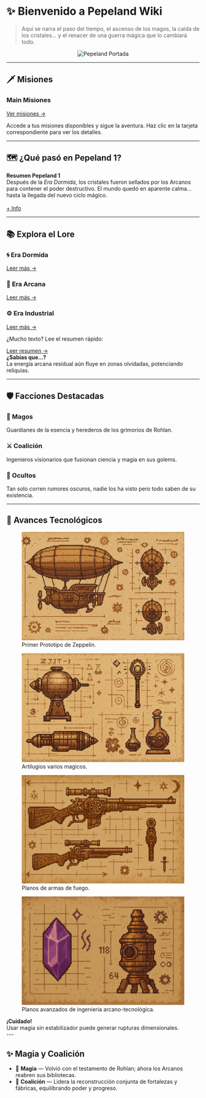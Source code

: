 # ✨ Bienvenido a **Pepeland Wiki**

> Aquí se narra el paso del tiempo, el ascenso de los magos, la caída de los cristales... y el renacer de una guerra mágica que lo cambiará todo.

<p align="center">
  <img src="other/images/portada4.png" alt="Pepeland Portada" width="1200">
</p>


---
## 🗡️ Misiones
<div class="missions-grid">
  <div class="mission-card-main">
    <h3>Main Misiones</h3>
    <a href="missions/MainMisiones" class="md-button md-button--primary">
      Ver misiones →
    </a>
  </div>
  <p class="missions-intro">
  Accede a tus misiones disponibles y sigue la aventura.  
  Haz clic en la tarjeta correspondiente para ver los detalles.
</p>

  <!-- Ejemplo si tuvieras más categorías:
  <div class="mission-card">
    <h3>Misiones Secundarias</h3>
    <a href="missions/SideQuests" class="md-button">
      Ver misiones →
    </a>
  </div>
  -->
</div>

---

## 🗺️ ¿Qué pasó en **Pepeland 1**?

<div class="info-box">
  <strong>Resumen Pepeland 1</strong><br>
  Después de la <em>Era Dormida</em>, los cristales fueron sellados por los Arcanos para contener el poder 
  destructivo. El mundo quedó en aparente calma… hasta la llegada del nuevo ciclo mágico. 
    <br><br>
    <div style="display:flex; text-align:center;"><a href="Lore/Pepeland_1">+ Info</a></div>
</div>



---

## 📚 Explora el **Lore**

<div class="card-grid">
  <div class="card">
    <h3>🌀 Era Dormida</h3>
    <a href="Lore/1.%20Era%20Dormida/ERA%20DORMIDA">Leer más →</a>
  </div>
  <div class="card">
    <h3>🌟 Era Arcana</h3>
    <a href="Lore/2.%20Era%20Arcana/1._El_Despertar_y_la_Expansion">Leer más →</a>
  </div>
  <div class="card">
    <h3>⚙️ Era Industrial</h3>
    <a href="Lore/3.%20Era%20Industrial/ERA%20INDUSTRIAL">Leer más →</a>
  </div>
</div>

<div class="cta-box">
  <p>¿Mucho texto? Lee el resumen rápido:</p>
  <a class="cta-button" href="Lore/Resumen">Leer resumen →</a>
</div>

<div class="admonition note">
  <strong>¿Sabías que…?</strong><br>
  La energía arcana residual aún fluye en zonas olvidadas, potenciando reliquias.
</div>


---

## 🛡️ Facciones Destacadas

<div class="card-grid">
  <div class="card">
    <h3>🔮 Magos</h3>
    <p>Guardianes de la esencia y herederos de los grimorios de Rohlan.</p>
  </div>
  <div class="card">
    <h3>⚔️ Coalición</h3>
    <p>Ingenieros visionarios que fusionan ciencia y magia en sus golems.</p>
  </div>
  <div class="card">
    <h3>🤖 Ocultos</h3>
    <p>Tan solo corren rumores oscuros, nadie los ha visto pero todo saben de su existencia.</p>
  </div>
</div>



---

## 🔧 Avances Tecnológicos
<div class="image-grid">
  <figure>
    <img src="other/images/plano1.png" alt="Planos de Tecnología">
    <figcaption>Primer Prototipo de Zeppelin.</figcaption>
  </figure>
  <figure>
    <img src="other/images/plano2.png" alt="Planos de Tecnología">
    <figcaption>Artilugios varios magicos.</figcaption>
  </figure>
  <figure>
    <img src="other/images/plano3.png" alt="Planos de Tecnología">
    <figcaption>Planos de armas de fuego.</figcaption>
  </figure>
  <figure>
    <img src="other/images/plano4.png" alt="Planos de Tecnología">
    <figcaption>Planos avanzados de ingeniería arcano-tecnológica.</figcaption>
  </figure>
</div>


<div class="admonition warning">
  <strong>¡Cuidado!</strong><br>
  Usar magia sin estabilizador puede generar rupturas dimensionales.
</div>
---

## ✨ Magia y Coalición

<ul class="feature-list">
  <li>🔮 <strong>Magia</strong> — Volvió con el testamento de Rohlan; ahora los Arcanos reabren sus bibliotecas.</li>
  <li>🤝 <strong>Coalición</strong> — Lidera la reconstrucción conjunta de fortalezas y fábricas, equilibrando poder y progreso.</li>
</ul>
